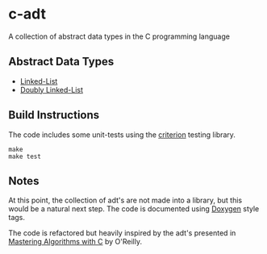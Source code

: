 # c-adt

A collection of abstract data types in the C programming language

## Abstract Data Types

-   [Linked-List](src/list.h)
-   [Doubly Linked-List](src/dlist.h)
<!-- -   [Circular Linked-List](src/clist.h)
-   [Stack](src/stack.h)
-   [Queue](src/queue.h) -->

## Build Instructions

The code includes some unit-tests using the
[criterion](https://criterion.readthedocs.io/en/master/index.html) testing library.

```
make
make test
```

## Notes

At this point, the collection of adt's are not made into a library, but this would be a natural
next step. The code is documented using [Doxygen](https://www.doxygen.nl/manual/docblocks.html) 
style tags.

The code is refactored but heavily inspired by the adt's presented in
[Mastering Algorithms with C](http://shop.oreilly.com/product/9781565924536.do) by O'Reilly.